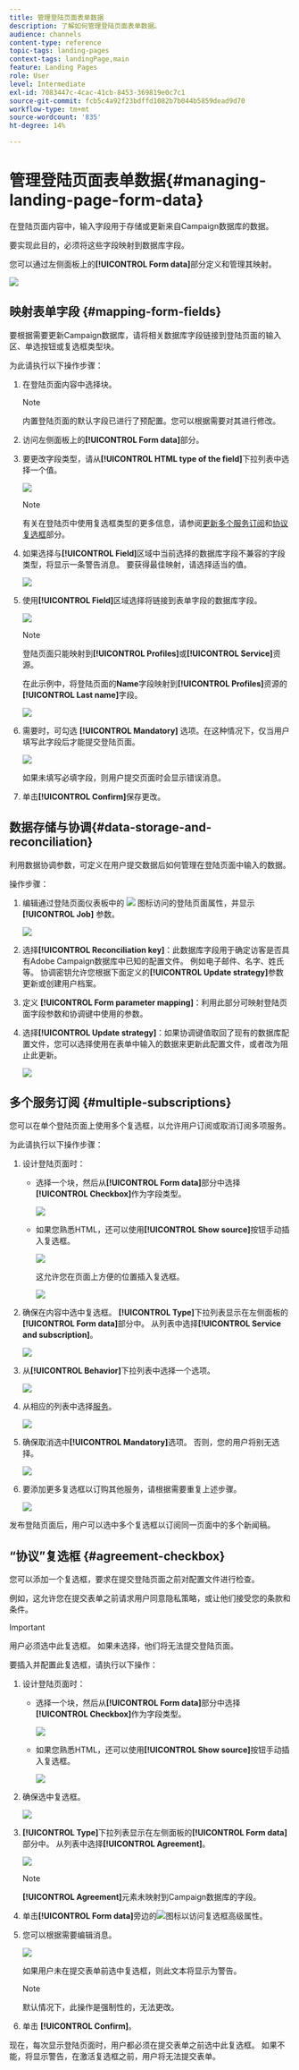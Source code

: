 ```yaml
---
title: 管理登陆页面表单数据
description: 了解如何管理登陆页面表单数据。
audience: channels
content-type: reference
topic-tags: landing-pages
context-tags: landingPage,main
feature: Landing Pages
role: User
level: Intermediate
exl-id: 7083447c-4cac-41cb-8453-369819e0c7c1
source-git-commit: fcb5c4a92f23bdffd1082b7b044b5859dead9d70
workflow-type: tm+mt
source-wordcount: '835'
ht-degree: 14%

---
```


# 管理登陆页面表单数据{#managing-landing-page-form-data}

在登陆页面内容中，输入字段用于存储或更新来自Campaign数据库的数据。

要实现此目的，必须将这些字段映射到数据库字段。

您可以通过左侧面板上的&#x200B;**[!UICONTROL Form data]**&#x200B;部分定义和管理其映射。

![](assets/lp_form-data.png)

## 映射表单字段 {#mapping-form-fields}

要根据需要更新Campaign数据库，请将相关数据库字段链接到登陆页面的输入区、单选按钮或复选框类型块。

为此请执行以下操作步骤：

1. 在登陆页面内容中选择块。

   >[!NOTE]
   >
   >内置登陆页面的默认字段已进行了预配置。您可以根据需要对其进行修改。

1. 访问左侧面板上的&#x200B;**[!UICONTROL Form data]**&#x200B;部分。

1. 要更改字段类型，请从&#x200B;**[!UICONTROL HTML type of the field]**&#x200B;下拉列表中选择一个值。

   ![](assets/lp_html-field-type.png)

   >[!NOTE]
   >
   >有关在登陆页中使用复选框类型的更多信息，请参阅[更新多个服务订阅](#multiple-subscriptions)和[协议复选框](#agreement-checkbox)部分。

1. 如果选择与&#x200B;**[!UICONTROL Field]**&#x200B;区域中当前选择的数据库字段不兼容的字段类型，将显示一条警告消息。 要获得最佳映射，请选择适当的值。

   ![](assets/lp_field-type-warning.png)

1. 使用&#x200B;**[!UICONTROL Field]**&#x200B;区域选择将链接到表单字段的数据库字段。

   ![](assets/lp_select-database-field.png)

   >[!NOTE]
   >
   >登陆页面只能映射到&#x200B;**[!UICONTROL Profiles]**&#x200B;或&#x200B;**[!UICONTROL Service]**&#x200B;资源。

   在此示例中，将登陆页面的&#x200B;**Name**&#x200B;字段映射到&#x200B;**[!UICONTROL Profiles]**&#x200B;资源的&#x200B;**[!UICONTROL Last name]**&#x200B;字段。

   ![](assets/lp_database-field-example.png)

1. 需要时，可勾选 **[!UICONTROL Mandatory]** 选项。在这种情况下，仅当用户填写此字段后才能提交登陆页面。

   ![](assets/lp_mandatory-option.png)

   如果未填写必填字段，则用户提交页面时会显示错误消息。

1. 单击&#x200B;**[!UICONTROL Confirm]**&#x200B;保存更改。

<!--If you choose a mandatory **[!UICONTROL Checkbox]**, make sure that it is of **[!UICONTROL Field]** type.-->

## 数据存储与协调{#data-storage-and-reconciliation}

利用数据协调参数，可定义在用户提交数据后如何管理在登陆页面中输入的数据。

操作步骤：

1. 编辑通过登陆页面仪表板中的 ![](assets/edit_darkgrey-24px.png) 图标访问的登陆页面属性，并显示 **[!UICONTROL Job]** 参数。

   ![](assets/lp_parameters_job.png)

1. 选择&#x200B;**[!UICONTROL Reconciliation key]**：此数据库字段用于确定访客是否具有Adobe Campaign数据库中已知的配置文件。 例如电子邮件、名字、姓氏等。 协调密钥允许您根据下面定义的&#x200B;**[!UICONTROL Update strategy]**&#x200B;参数更新或创建用户档案。

1. 定义 **[!UICONTROL Form parameter mapping]**：利用此部分可映射登陆页面字段参数和协调键中使用的参数。

1. 选择&#x200B;**[!UICONTROL Update strategy]**：如果协调键值取回了现有的数据库配置文件，您可以选择使用在表单中输入的数据来更新此配置文件，或者改为阻止此更新。

   ![](assets/lp_parameters_update-strategy.png)

## 多个服务订阅 {#multiple-subscriptions}

您可以在单个登陆页面上使用多个复选框，以允许用户订阅或取消订阅多项服务。

为此请执行以下操作步骤：

1. 设计登陆页面时：

   * 选择一个块，然后从&#x200B;**[!UICONTROL Form data]**&#x200B;部分中选择&#x200B;**[!UICONTROL Checkbox]**&#x200B;作为字段类型。

     ![](assets/lp_field-type-checkbox.png)

   * 如果您熟悉HTML，还可以使用&#x200B;**[!UICONTROL Show source]**&#x200B;按钮手动插入复选框。

     ![](assets/lp_show_source.png)

     这允许您在页面上方便的位置插入复选框。

     ![](assets/lp_manual-checkbox.png)

1. 确保在内容中选中复选框。 **[!UICONTROL Type]**&#x200B;下拉列表显示在左侧面板的&#x200B;**[!UICONTROL Form data]**&#x200B;部分中。 从列表中选择&#x200B;**[!UICONTROL Service and subscription]**。

   ![](assets/lp_service-and-subscription.png)

1. 从&#x200B;**[!UICONTROL Behavior]**&#x200B;下拉列表中选择一个选项。

   ![](assets/lp_checkbox-behavior.png)

1. 从相应的列表中选择[服务](../../audiences/using/creating-a-service.md)。

   ![](assets/lp_checkbox-service.png)

1. 确保取消选中&#x200B;**[!UICONTROL Mandatory]**&#x200B;选项。 否则，您的用户将别无选择。

   ![](assets/lp_uncheck-mandatory.png)

1. 要添加更多复选框以订购其他服务，请根据需要重复上述步骤。

   ![](assets/lp_multiple-checkboxes.png)

发布登陆页面后，用户可以选中多个复选框以订阅同一页面中的多个新闻稿。

## “协议”复选框 {#agreement-checkbox}

您可以添加一个复选框，要求在提交登陆页面之前对配置文件进行检查。

例如，这允许您在提交表单之前请求用户同意隐私策略，或让他们接受您的条款和条件。

>[!IMPORTANT]
>
>用户必须选中此复选框。 如果未选择，他们将无法提交登陆页面。

要插入并配置此复选框，请执行以下操作：

1. 设计登陆页面时：

   * 选择一个块，然后从&#x200B;**[!UICONTROL Form data]**&#x200B;部分中选择&#x200B;**[!UICONTROL Checkbox]**&#x200B;作为字段类型。

     ![](assets/lp_field-type-checkbox.png)

   * 如果您熟悉HTML，还可以使用&#x200B;**[!UICONTROL Show source]**&#x200B;按钮手动插入复选框。

     ![](assets/lp_show_source.png)

     <!--Manually insert a checkbox, such as in the example below:

      <!--Click **[!UICONTROL Hide source]**.-->

1. 确保选中复选框。

   ![](assets/lp_select_checkbox.png)

1. **[!UICONTROL Type]**&#x200B;下拉列表显示在左侧面板的&#x200B;**[!UICONTROL Form data]**&#x200B;部分中。 从列表中选择&#x200B;**[!UICONTROL Agreement]**。

   ![](assets/lp_form_data_drop-down.png)

   >[!NOTE]
   >
   >**[!UICONTROL Agreement]**&#x200B;元素未映射到Campaign数据库的字段。

1. 单击&#x200B;**[!UICONTROL Form data]**&#x200B;旁边的![](assets/lp-properties-icon.png)图标以访问复选框高级属性。

1. 您可以根据需要编辑消息。

   ![](assets/lp_agreement_message.png)

   如果用户未在提交表单前选中复选框，则此文本将显示为警告。

   >[!NOTE]
   >
   >默认情况下，此操作是强制性的，无法更改。

1. 单击 **[!UICONTROL Confirm]**。

现在，每次显示登陆页面时，用户都必须在提交表单之前选中此复选框。 如果不能，将显示警告，在激活复选框之前，用户将无法提交表单。